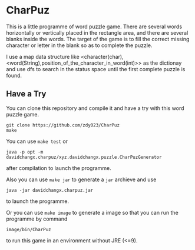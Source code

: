 # CharPuz

This is a little programme of word puzzle game. There are several words horizontally or vertically placed in the rectangle area, and there are several blanks inside the words. The target of the game is to fill the correct missing character or letter in the blank so as to complete the puzzle. 

I use a map data structure like &lt;character(char),&lt;word(String),position_of_the_character_in_word(int)&gt;&gt; as the dictionay and use dfs to search in the status space until the first complete puzzle is found. 

## Have a Try

You can clone this repository and compile it and have a try with this word puzzle game. 

```
git clone https://github.com/zdy023/CharPuz
make
```

You can use `make test` or

```
java -p opt -m davidchangx.charpuz/xyz.davidchangx.puzzle.CharPuzGenerator
```

after compilation to launch the programme. 

Also you can use `make jar` to generate a `jar` archieve and use

```
java -jar davidchangx.charpuz.jar
```

to launch the programme. 

Or you can use `make image` to generate a image so that you can run the programme by command

```
image/bin/CharPuz
```

to run this game in an environment without JRE (&lt;=9). 
